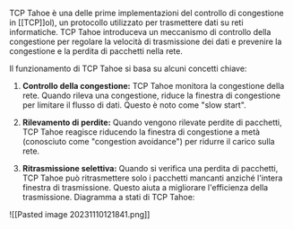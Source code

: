 TCP Tahoe è una delle prime implementazioni del controllo di congestione in [[TCP]]ol), un protocollo utilizzato per trasmettere dati su reti informatiche. TCP Tahoe introduceva un meccanismo di controllo della congestione per regolare la velocità di trasmissione dei dati e prevenire la congestione e la perdita di pacchetti nella rete.

Il funzionamento di TCP Tahoe si basa su alcuni concetti chiave:

1. **Controllo della congestione:** TCP Tahoe monitora la congestione della rete. Quando rileva una congestione, riduce la finestra di congestione per limitare il flusso di dati. Questo è noto come "slow start".
    
2. **Rilevamento di perdite:** Quando vengono rilevate perdite di pacchetti, TCP Tahoe reagisce riducendo la finestra di congestione a metà (conosciuto come "congestion avoidance") per ridurre il carico sulla rete.
    
3. **Ritrasmissione selettiva:** Quando si verifica una perdita di pacchetti, TCP Tahoe può ritrasmettere solo i pacchetti mancanti anziché l'intera finestra di trasmissione. Questo aiuta a migliorare l'efficienza della trasmissione.
Diagramma a stati di TCP Tahoe:

![[Pasted image 20231110121841.png]]